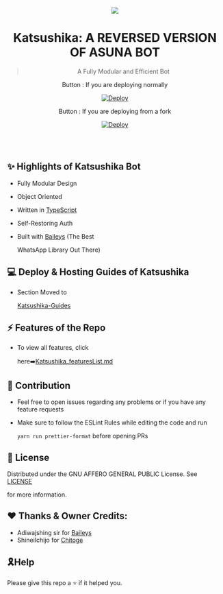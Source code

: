 <div align="center">

<a href='https://www.linkpicture.com/view.php?img=LPic62169991d23e711584403'><img src='https://www.linkpicture.com/q/Katsushika_1.jpeg' type='image'></a>



# **Katsushika: A REVERSED VERSION OF ASUNA BOT**


> A Fully Modular and Efficient Bot <br>

 Button : If you are deploying normally



[![Deploy](https://www.herokucdn.com/deploy/button.png)](https://heroku.com/deploy?template=https://github.com/Issa2001/Katsushika)



Button : If you are deploying from a fork



[![Deploy](https://www.herokucdn.com/deploy/button.png)](https://heroku.com/deploy)


</div><br/>
<br/>

## ✨ Highlights of Katsushika Bot



-   Fully Modular Design

-   Object Oriented

-   Written in [TypeScript](https://www.typescriptlang.org/)

-   Self-Restoring Auth

-   Built with [Baileys](https://github.com/adiwajshing/baileys) (The Best

    WhatsApp Library Out There)



## 💻 Deploy & Hosting Guides of Katsushika



-   Section Moved to

    [Katsushika-Guides](https://github.com/Issa2001/Katsushika-guides/blob/main/README.md)



## ⚡ Features of the Repo



-   To view all features, click

    here➡️[Katsushika_featuresList.md](https://github.com/Issa2001/Katsushika/blob/main/Features.md)



## 🏅 Contribution



-   Feel free to open issues regarding any problems or if you have any feature requests

-   Make sure to follow the ESLint Rules while editing the code and run

    `yarn run prettier-format` before opening PRs



## 📄 License



Distributed under the GNU AFFERO GENERAL PUBLIC License. See [LICENSE](/LICENSE)

for more information.



## ❤ Thanks & Owner Credits:
-   Adiwajshing sir for [Baileys](https://github.com/adiwajshing/baileys)
-   ShineiIchijo for [Chitoge](https://github.com/ShinNouzen/Chitoge)



## 🎗Help

Please give this repo a ⭐ if it helped you.
